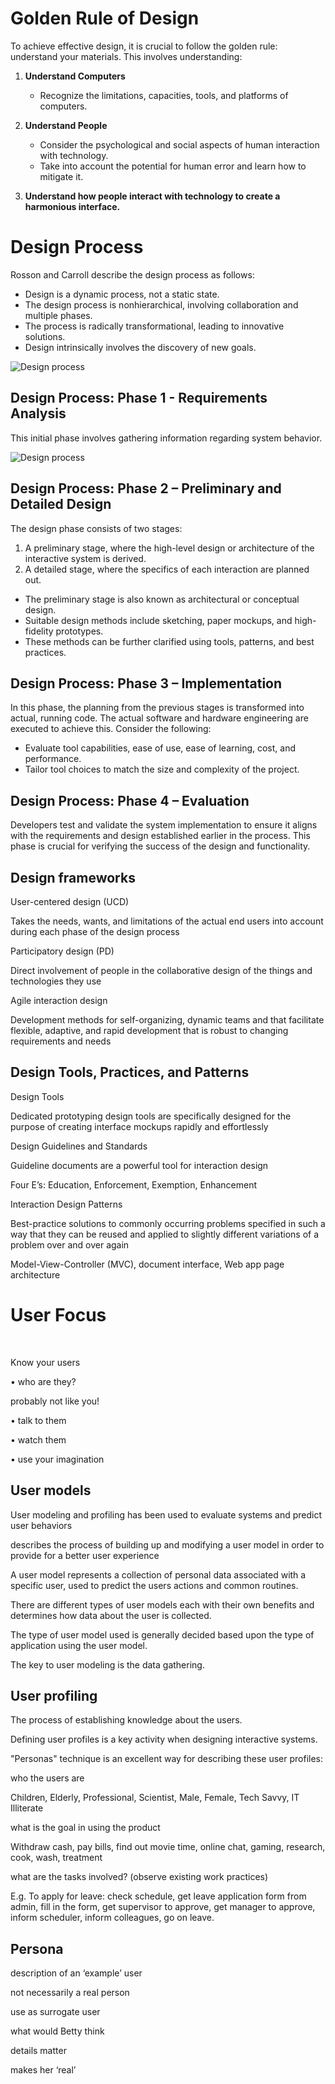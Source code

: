 # Golden Rule of Design

To achieve effective design, it is crucial to follow the golden rule: understand your materials. This involves understanding:

1. **Understand Computers**
   - Recognize the limitations, capacities, tools, and platforms of computers.

2. **Understand People**
   - Consider the psychological and social aspects of human interaction with technology.
   - Take into account the potential for human error and learn how to mitigate it.

3. **Understand how people interact with technology to create a harmonious interface.**

# Design Process

Rosson and Carroll describe the design process as follows:

- Design is a dynamic process, not a static state.
- The design process is nonhierarchical, involving collaboration and multiple phases.
- The process is radically transformational, leading to innovative solutions.
- Design intrinsically involves the discovery of new goals.

![Design process]()

## Design Process: Phase 1 - Requirements Analysis

This initial phase involves gathering information regarding system behavior.

![Design process](https://slideplayer.com/slide/12219038/72/images/7/Design+Process%3A+Phase+1+-+Requirements+Analysis.jpg)

## Design Process: Phase 2 – Preliminary and Detailed Design

The design phase consists of two stages:
1. A preliminary stage, where the high-level design or architecture of the interactive system is derived.
2. A detailed stage, where the specifics of each interaction are planned out.

- The preliminary stage is also known as architectural or conceptual design.
- Suitable design methods include sketching, paper mockups, and high-fidelity prototypes.
- These methods can be further clarified using tools, patterns, and best practices.

## Design Process: Phase 3 – Implementation

In this phase, the planning from the previous stages is transformed into actual, running code. The actual software and hardware engineering are executed to achieve this. Consider the following:

- Evaluate tool capabilities, ease of use, ease of learning, cost, and performance.
- Tailor tool choices to match the size and complexity of the project.

## Design Process: Phase 4 – Evaluation

Developers test and validate the system implementation to ensure it aligns with the requirements and design established earlier in the process. This phase is crucial for verifying the success of the design and functionality.

## Design frameworks

User-centered design (UCD)​

Takes the needs, wants, and limitations of the actual end users into account during each phase of the design process​

Participatory design (PD)​

Direct involvement of people in the collaborative design of the things and technologies they use​

Agile interaction design​

Development methods for self-organizing, dynamic teams and that facilitate flexible, adaptive, and rapid development that is robust to changing requirements and needs​

## Design Tools, Practices, and Patterns

Design Tools​

Dedicated prototyping design tools are specifically designed for the purpose of creating interface mockups rapidly and effortlessly​

Design Guidelines and Standards​

Guideline documents are a powerful tool for interaction design​

Four E’s: Education, Enforcement, Exemption, Enhancement​

Interaction Design Patterns​

Best-practice solutions to commonly occurring problems specified in such a way that they can be reused and applied to slightly different variations of a problem over and over again​

Model-View-Controller (MVC), document interface, Web app page architecture ​

# User Focus​
​

Know your users​

• who are they? ​

probably not like you! ​

• talk to them ​

• watch them ​

• use your imagination ​

## User models

User modeling and profiling has been used to evaluate systems and predict user behaviors ​

describes the process of building up and modifying a user model in order to provide for a better user experience​

A user model represents a collection of personal data associated with a specific user, used to predict the users actions and common routines.

There are different types of user models each with their own benefits and determines how data about the user is collected.​

The type of user model used is generally decided based upon the type of application using the user model. ​

The key to user modeling is the data gathering.

## User profiling

The process of establishing knowledge about the users. ​

Defining user profiles is a key activity when designing interactive systems. ​

"Personas" technique is an excellent way for describing these user profiles:​

who the users are​

Children, Elderly, Professional, Scientist, Male, Female, Tech Savvy, IT Illiterate​

what is the goal in using the product ​

Withdraw cash, pay bills, find out movie time, online chat, gaming, research, cook, wash, treatment​

what are the tasks involved? (observe existing work practices)​

E.g. To apply for leave: check schedule, get leave application form from admin, fill in the form, get supervisor to approve, get manager to approve, inform scheduler, inform colleagues, go on leave.

## Persona

description of an ‘example’ user​

not necessarily a real person​

use as surrogate user​

what would Betty think​

details matter​

makes her ‘real’
